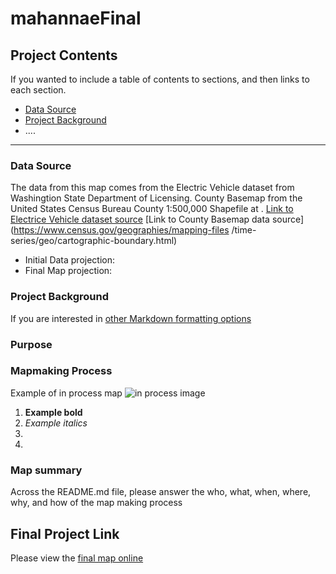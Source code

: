 # mahannaeFinal

## Project Contents

If you wanted to include a table of contents to sections, and then links to each section.


- [Data Source](#data-source)
- [Project Background](#project-background)
- ....

***

### Data Source
The data from this map comes from the Electric Vehicle dataset from Washingtion State Department of Licensing.
County Basemap from the United States Census Bureau County 1:500,000 Shapefile at .
[Link to Electrice Vehicle dataset source](https://catalog.data.gov/dataset/electric-vehicle-population-data)
[Link to County Basemap data source](https://www.census.gov/geographies/mapping-files
/time-series/geo/cartographic-boundary.html)

* Initial Data projection: 
* Final Map projection:

### Project Background

If you are interested in [other Markdown formatting options](https://www.markdownguide.org/basic-syntax/)

### Purpose

### Mapmaking Process

Example of in process map ![in process image](filepath)

1. **Example bold**
2. *Example italics*
3. 
4. 

### Map summary

Across the README.md file, please answer the who, what, when, where, why, and how of the map making process


## Final Project Link

Please view the [final map online](www.github...)